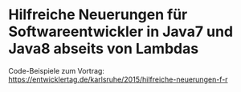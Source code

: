 # Hilfreiche Neuerungen für Softwareentwickler in Java7 und Java8 abseits von Lambdas

Code-Beispiele zum Vortrag:
https://entwicklertag.de/karlsruhe/2015/hilfreiche-neuerungen-f-r
